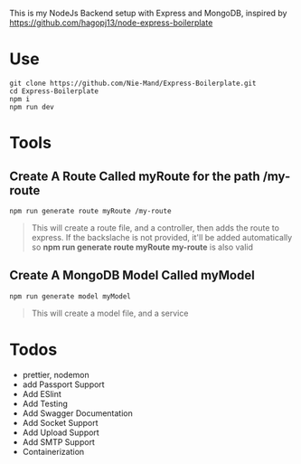 This is my NodeJs Backend setup with Express and MongoDB, inspired by https://github.com/hagopj13/node-express-boilerplate

# Use

```
git clone https://github.com/Nie-Mand/Express-Boilerplate.git
cd Express-Boilerplate
npm i
npm run dev
```

# Tools

## Create A Route Called myRoute for the path **/my-route**

```
npm run generate route myRoute /my-route
```

> This will create a route file, and a controller, then adds the route to express. If the backslache is not provided, it'll be added automatically so **npm run generate route myRoute my-route** is also valid

## Create A MongoDB Model Called myModel

```
npm run generate model myModel
```

> This will create a model file, and a service

# Todos

- prettier, nodemon
- add Passport Support
- Add ESlint
- Add Testing
- Add Swagger Documentation
- Add Socket Support
- Add Upload Support
- Add SMTP Support
- Containerization
